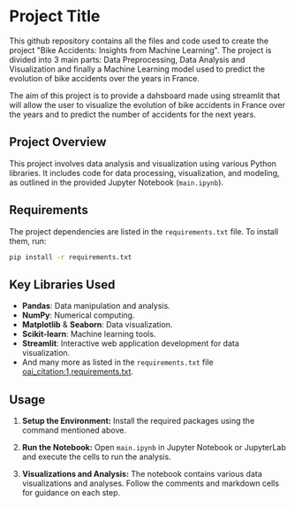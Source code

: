 # Project Title

This github repository contains all the files and code used to create the project "Bike Accidents: Insights from Machine Learning". The project is divided into 3 main parts: Data Preprocessing, Data Analysis and Visualization and finally a Machine Learning model used to predict the evolution of bike accidents over the years in France.

The aim of this project is to provide a dahsboard made using streamlit that will allow the user to visualize the evolution of bike accidents in France over the years and to predict the number of accidents for the next years.

## Project Overview

This project involves data analysis and visualization using various Python libraries. It includes code for data processing, visualization, and modeling, as outlined in the provided Jupyter Notebook (`main.ipynb`).

## Requirements

The project dependencies are listed in the `requirements.txt` file. To install them, run:

```bash
pip install -r requirements.txt
```

## Key Libraries Used

-   **Pandas**: Data manipulation and analysis.
-   **NumPy**: Numerical computing.
-   **Matplotlib** & **Seaborn**: Data visualization.
-   **Scikit-learn**: Machine learning tools.
-   **Streamlit**: Interactive web application development for data visualization.
-   And many more as listed in the `requirements.txt` file [oai_citation:1,requirements.txt](file-service://file-O5Xdja4ibBnR88BMi45XQ9ly).

## Usage

1. **Setup the Environment:**
   Install the required packages using the command mentioned above.

2. **Run the Notebook:**
   Open `main.ipynb` in Jupyter Notebook or JupyterLab and execute the cells to run the analysis.

3. **Visualizations and Analysis:**
   The notebook contains various data visualizations and analyses. Follow the comments and markdown cells for guidance on each step.
